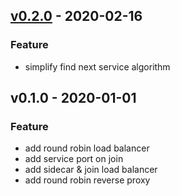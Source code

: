 <a name="unreleased"></a>


<a name="v0.2.0"></a>
## [v0.2.0] - 2020-02-16
### Feature
- simplify find next service algorithm


<a name="v0.1.0"></a>
## v0.1.0 - 2020-01-01
### Feature
- add round robin load balancer
- add service port on join
- add sidecar & join load balancer
- add round robin reverse proxy


[Unreleased]: https://github.com/fahmifan/rebalance/compare/v0.2.0...HEAD
[v0.2.0]: https://github.com/fahmifan/rebalance/compare/v0.1.0...v0.2.0

